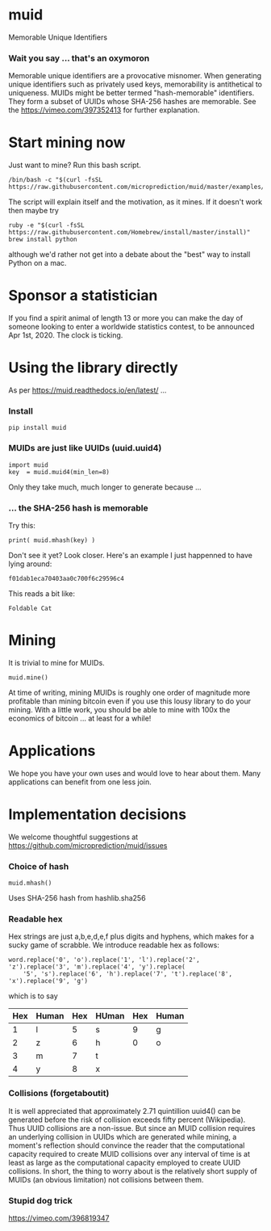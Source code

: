 # muid
Memorable Unique Identifiers 

### Wait you say ... that's an oxymoron

Memorable unique identifiers are a provocative misnomer. When generating 
unique identifiers such as privately used keys, memorability is antithetical
to uniqueness. MUIDs might be better termed "hash-memorable" identifiers. They form a subset
of UUIDs whose SHA-256 hashes are memorable. See the https://vimeo.com/397352413 for further explanation. 
 
# Start mining now 

Just want to mine? Run this bash script. 

    /bin/bash -c "$(curl -fsSL https://raw.githubusercontent.com/microprediction/muid/master/examples/mine_from_venv.sh)"
 
The script will explain itself and the motivation, as it mines. If it doesn't work then maybe
try 

    ruby -e "$(curl -fsSL https://raw.githubusercontent.com/Homebrew/install/master/install)"
    brew install python
    
although we'd rather not get into a debate about the "best" way to install Python on a mac. 
 
# Sponsor a statistician 

If you find a spirit animal of length 13 or more you can make the day of someone looking to
enter a worldwide statistics contest, to be announced Apr 1st, 2020. The clock is ticking.  
 
# Using the library directly

As per https://muid.readthedocs.io/en/latest/ ...

### Install 

    pip install muid

### MUIDs are just like UUIDs  (uuid.uuid4)
 
    import muid
    key  = muid.muid4(min_len=8)  
    
Only they take much, much longer to generate because ...
 
### ... the SHA-256 hash is memorable 
    
Try this:
    
    print( muid.mhash(key) )    
    
Don't see it yet? Look closer. Here's an example I just happenned to have lying around:

    f01dab1eca70403aa0c700f6c29596c4

This reads a bit like:

    Foldable Cat  
    
# Mining 

It is trivial to mine for MUIDs. 
    
    muid.mine()
    
At time of writing, mining MUIDs is roughly one order of magnitude more profitable than mining bitcoin even if you use this 
lousy library to do your mining. With a little work, you should be able to mine with 100x the economics of bitcoin ... at least
for a while! 
    
# Applications 
 
We hope you have your own uses and would love to hear about them. Many applications can benefit
from one less join. 
    
# Implementation decisions 

We welcome thoughtful suggestions at https://github.com/microprediction/muid/issues 

### Choice of hash    

    muid.mhash() 
    
Uses SHA-256 hash from hashlib.sha256 

### Readable hex
    
Hex strings are just a,b,e,d,e,f plus digits and hyphens, which makes for a sucky game of scrabble. We introduce readable
hex as follows: 

    word.replace('0', 'o').replace('1', 'l').replace('2', 'z').replace('3', 'm').replace('4', 'y').replace(
        '5', 's').replace('6', 'h').replace('7', 't').replace('8', 'x').replace('9', 'g')

which is to say

  | Hex  | Human| Hex | HUman   | Hex  | Human |
  |------|------|-----|---------|------|-------|
  | 1    |l     | 5   | s       | 9    | g     |
  | 2    |z     | 6   | h       | 0    | o     |
  | 3    |m     | 7   | t       |      |       |
  | 4    |y     | 8   | x       |      |       |
  
     
### Collisions (forgetaboutit) 

It is well appreciated that approximately 2.71 quintillion uuid4() can be generated before the risk of collision exceeds fifty percent (Wikipedia). Thus UUID collisions
are a non-issue. But since an MUID collision requires an underlying collision in UUIDs which are generated while mining, a moment's reflection should convince the reader
that the computational capacity required to create MUID collisions over any interval of time is at least as large as the computational capacity employed 
to create UUID collisions. In short, the thing to worry about is the relatively short supply of MUIDs (an obvious limitation) not collisions between them. 
 
### Stupid dog trick

https://vimeo.com/396819347




